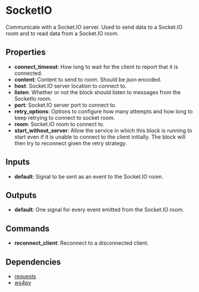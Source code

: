 SocketIO
========
Communicate with a Socket.IO server. Used to send data to a Socket.IO room and to read data from a Socket.IO room.

Properties
----------
- **connect_timeout**: How long to wait for the client to report that it is connected.
- **content**: Content to send to room. Should be json encoded.
- **host**: Socket.IO server location to connect to.
- **listen**: Whether or not the block should listen to messages from the SocketIo room.
- **port**: Socket.IO server port to connect to.
- **retry_options**: Options to configure how many attempts and how long to keep retrying to connect to socket room.
- **room**: Socket.IO room to connect to.
- **start_without_server**: Allow the service in which this block is running to start even if it is unable to connect to the client initially. The block will then try to reconnect given the retry strategy.

Inputs
------
- **default**: Signal to be sent as an event to the Socket.IO room.

Outputs
-------
- **default**: One signal for every event emitted from the Socket.IO room.

Commands
--------
- **reconnect_client**: Reconnect to a disconnected client.

Dependencies
------------
-   [requests](https://pypi.python.org/pypi/requests/)
-   [ws4py](https://pypi.python.org/pypi/ws4py)
